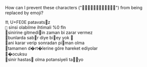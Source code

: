 <script src="https://twemoji.maxcdn.com/v/latest/twemoji.min.js" crossorigin="anonymous"></script>
<span id="emo">
        How can I prevent these characters ("") from being replaced by emoji?
    </span>
    <script>
        twemoji.parse(document.querySelector('#emo'));
    </script>

&#9807; U+FE0E patavatsz  
`` sinsi olabilme ihtimali %0 fln  
 sinirine gitmediin zaman bi zarar vermez  
 bunlarda sabr diye biey yok 🤠  
 ani karar verip sonradan piman olma  
 tamamen d�rt�lerine göre hareket ediyolar  
 �ocuksu  
 sinir hastas olma potansiyeli tayo